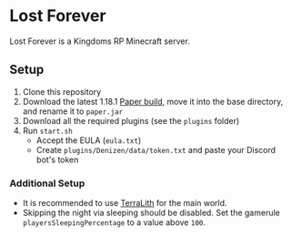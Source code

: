 # Lost Forever

Lost Forever is a Kingdoms RP Minecraft server.

## Setup

1. Clone this repository
2. Download the latest 1.18.1 [Paper build](https://papermc.io/downloads), move it into the base directory, and rename it to `paper.jar`
3. Download all the required plugins (see the `plugins` folder)
4. Run `start.sh`
    - Accept the EULA (`eula.txt`)
    - Create `plugins/Denizen/data/token.txt` and paste your Discord bot's token

### Additional Setup

- It is recommended to use [TerraLith](https://www.planetminecraft.com/data-pack/terralith-overworld-evolved-100-biomes-caves-and-more/) for the main world.
- Skipping the night via sleeping should be disabled. Set the gamerule `playersSleepingPercentage` to a value above `100`.